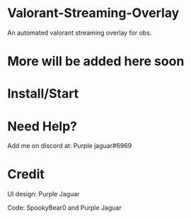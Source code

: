 # Valorant-Streaming-Overlay
An automated valorant streaming overlay for obs.

# More will be added here soon

# Install/Start

# Need Help?

Add me on discord at: Purple jaguar#6969

# Credit
UI design: Purple Jaguar

Code: SpookyBear0 and Purple Jaguar

